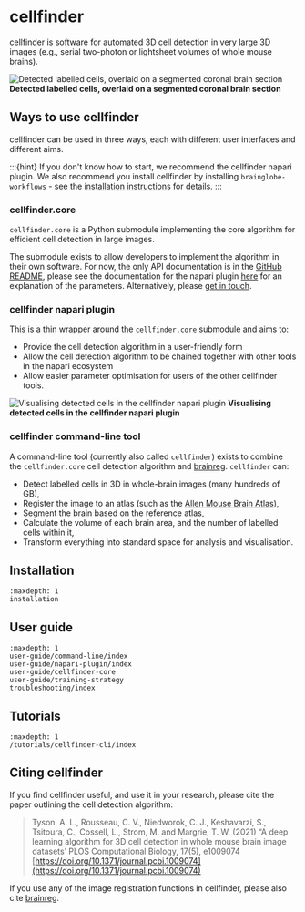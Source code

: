 # cellfinder

cellfinder is software for automated 3D cell detection in very large 3D images (e.g., serial two-photon or lightsheet volumes of whole mouse brains).

![Detected labelled cells, overlaid on a segmented coronal brain section](images/cells.png)
**Detected labelled cells, overlaid on a segmented coronal brain section**

## Ways to use cellfinder

cellfinder can be used in three ways, each with different user interfaces and different aims.

:::{hint}
If you don't know how to start, we recommend the cellfinder napari plugin.
We also recommend you install cellfinder by installing `brainglobe-workflows` - see the [installation instructions](./installation.md#one-step-installation) for details.
:::

### cellfinder.core

`cellfinder.core` is a Python submodule implementing the core algorithm for efficient cell detection in large images.

The submodule exists to allow developers to implement the algorithm in their own software.
For now, the only API documentation is in the [GitHub README](https://github.com/brainglobe/cellfinder/blob/main/README.md), please see the documentation for the napari plugin [here](user-guide/napari-plugin/index) for an explanation of the parameters.
Alternatively, please [get in touch](/contact).

### cellfinder napari plugin

This is a thin wrapper around the `cellfinder.core` submodule and aims to:

* Provide the cell detection algorithm in a user-friendly form
* Allow the cell detection algorithm to be chained together with other tools in the napari ecosystem
* Allow easier parameter optimisation for users of the other cellfinder tools.

![Visualising detected cells in the cellfinder napari plugin](images/napari-cellfinder.gif)
**Visualising detected cells in the cellfinder napari plugin**

### cellfinder command-line tool

A command-line tool (currently also called `cellfinder`) exists to combine the `cellfinder.core` cell detection algorithm and [brainreg](/documentation/brainreg/index). `cellfinder` can:

* Detect labelled cells in 3D in whole-brain images (many hundreds of GB),
* Register the image to an atlas (such as the [Allen Mouse Brain Atlas](https://atlas.brain-map.org/atlas?atlas=602630314)),
* Segment the brain based on the reference atlas,
* Calculate the volume of each brain area, and the number of labelled cells within it,
* Transform everything into standard space for analysis and visualisation.

## Installation

```{toctree}
:maxdepth: 1
installation
```

## User guide

```{toctree}
:maxdepth: 1
user-guide/command-line/index
user-guide/napari-plugin/index
user-guide/cellfinder-core
user-guide/training-strategy
troubleshooting/index
```

## Tutorials

```{toctree}
:maxdepth: 1
/tutorials/cellfinder-cli/index
```

## Citing cellfinder

If you find cellfinder useful, and use it in your research, please cite the paper outlining the cell detection algorithm:
> Tyson, A. L., Rousseau, C. V., Niedworok, C. J., Keshavarzi, S., Tsitoura, C., Cossell, L., Strom, M. and Margrie, T. W. (2021) “A deep learning algorithm for 3D cell detection in whole mouse brain image datasets’ PLOS Computational Biology, 17(5), e1009074
[https://doi.org/10.1371/journal.pcbi.1009074](https://doi.org/10.1371/journal.pcbi.1009074)
>

If you use any of the image registration functions in cellfinder, please also cite [brainreg](/documentation/brainreg/index).
